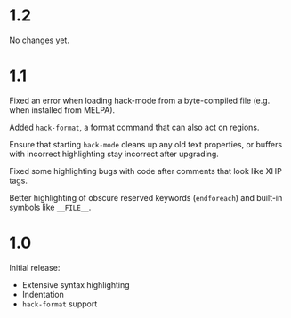 # 1.2

No changes yet.

# 1.1

Fixed an error when loading hack-mode from a byte-compiled file
(e.g. when installed from MELPA).

Added `hack-format`, a format command that can also act on regions.

Ensure that starting `hack-mode` cleans up any old text properties, or
buffers with incorrect highlighting stay incorrect after upgrading.

Fixed some highlighting bugs with code after comments that look like
XHP tags.

Better highlighting of obscure reserved keywords (`endforeach`) and built-in
symbols like `__FILE__`.

# 1.0

Initial release:

* Extensive syntax highlighting
* Indentation
* `hack-format` support
